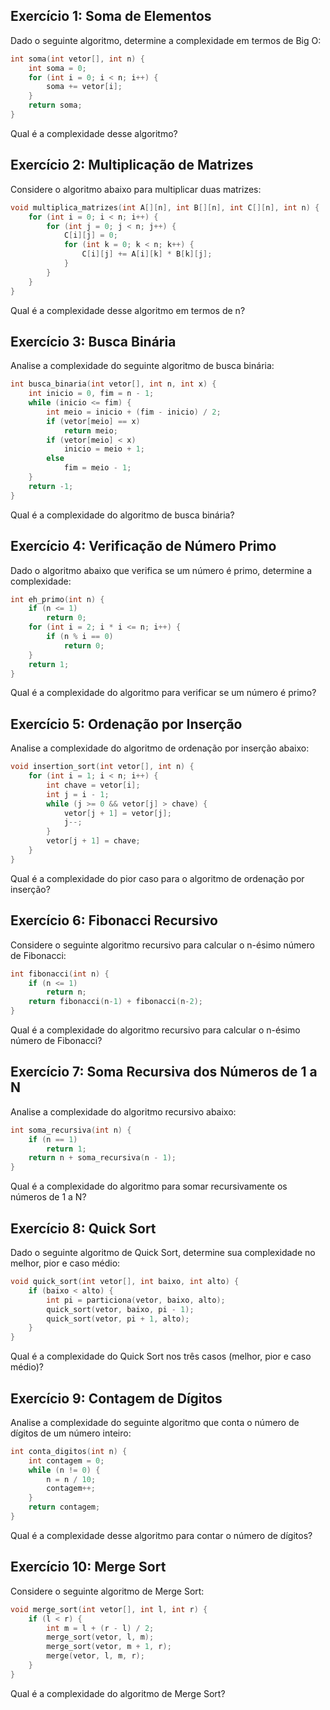 ## Exercício 1: Soma de Elementos
Dado o seguinte algoritmo, determine a complexidade em termos de Big O:
```c
int soma(int vetor[], int n) {
    int soma = 0;
    for (int i = 0; i < n; i++) {
        soma += vetor[i];
    }
    return soma;
}
```
Qual é a complexidade desse algoritmo?

## Exercício 2: Multiplicação de Matrizes
Considere o algoritmo abaixo para multiplicar duas matrizes:
```c
void multiplica_matrizes(int A[][n], int B[][n], int C[][n], int n) {
    for (int i = 0; i < n; i++) {
        for (int j = 0; j < n; j++) {
            C[i][j] = 0;
            for (int k = 0; k < n; k++) {
                C[i][j] += A[i][k] * B[k][j];
            }
        }
    }
}
```
Qual é a complexidade desse algoritmo em termos de n?

## Exercício 3: Busca Binária
Analise a complexidade do seguinte algoritmo de busca binária:
```c
int busca_binaria(int vetor[], int n, int x) {
    int inicio = 0, fim = n - 1;
    while (inicio <= fim) {
        int meio = inicio + (fim - inicio) / 2;
        if (vetor[meio] == x)
            return meio;
        if (vetor[meio] < x)
            inicio = meio + 1;
        else
            fim = meio - 1;
    }
    return -1;
}
```
Qual é a complexidade do algoritmo de busca binária?

## Exercício 4: Verificação de Número Primo
Dado o algoritmo abaixo que verifica se um número é primo, determine a complexidade:
```c
int eh_primo(int n) {
    if (n <= 1)
        return 0;
    for (int i = 2; i * i <= n; i++) {
        if (n % i == 0)
            return 0;
    }
    return 1;
}
```
Qual é a complexidade do algoritmo para verificar se um número é primo?

## Exercício 5: Ordenação por Inserção
Analise a complexidade do algoritmo de ordenação por inserção abaixo:
```c
void insertion_sort(int vetor[], int n) {
    for (int i = 1; i < n; i++) {
        int chave = vetor[i];
        int j = i - 1;
        while (j >= 0 && vetor[j] > chave) {
            vetor[j + 1] = vetor[j];
            j--;
        }
        vetor[j + 1] = chave;
    }
}
```
Qual é a complexidade do pior caso para o algoritmo de ordenação por inserção?

## Exercício 6: Fibonacci Recursivo
Considere o seguinte algoritmo recursivo para calcular o n-ésimo número de Fibonacci:
```c
int fibonacci(int n) {
    if (n <= 1)
        return n;
    return fibonacci(n-1) + fibonacci(n-2);
}
```
Qual é a complexidade do algoritmo recursivo para calcular o n-ésimo número de Fibonacci?

## Exercício 7: Soma Recursiva dos Números de 1 a N
Analise a complexidade do algoritmo recursivo abaixo:
```c
int soma_recursiva(int n) {
    if (n == 1)
        return 1;
    return n + soma_recursiva(n - 1);
}
```
Qual é a complexidade do algoritmo para somar recursivamente os números de 1 a N?

## Exercício 8: Quick Sort
Dado o seguinte algoritmo de Quick Sort, determine sua complexidade no melhor, pior e caso médio:
```c
void quick_sort(int vetor[], int baixo, int alto) {
    if (baixo < alto) {
        int pi = particiona(vetor, baixo, alto);
        quick_sort(vetor, baixo, pi - 1);
        quick_sort(vetor, pi + 1, alto);
    }
}
```
Qual é a complexidade do Quick Sort nos três casos (melhor, pior e caso médio)?

## Exercício 9: Contagem de Dígitos
Analise a complexidade do seguinte algoritmo que conta o número de dígitos de um número inteiro:
```c
int conta_digitos(int n) {
    int contagem = 0;
    while (n != 0) {
        n = n / 10;
        contagem++;
    }
    return contagem;
}
```
Qual é a complexidade desse algoritmo para contar o número de dígitos?

## Exercício 10: Merge Sort
Considere o seguinte algoritmo de Merge Sort:
```c
void merge_sort(int vetor[], int l, int r) {
    if (l < r) {
        int m = l + (r - l) / 2;
        merge_sort(vetor, l, m);
        merge_sort(vetor, m + 1, r);
        merge(vetor, l, m, r);
    }
}
```
Qual é a complexidade do algoritmo de Merge Sort?


